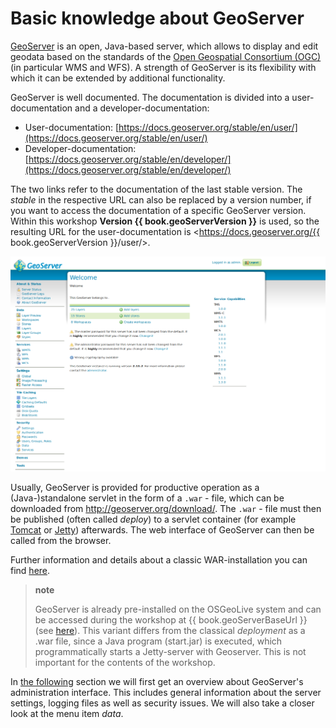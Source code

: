 # Basic knowledge about GeoServer

[GeoServer](http://geoserver.org/) is an open, Java-based server,
which allows to display and edit geodata based on the standards of the [Open Geospatial Consortium (OGC)](https://www.opengeospatial.org/)
(in particular WMS and WFS). A strength of GeoServer is its flexibility with which it can be extended by additional functionality.

GeoServer is well documented. The documentation is divided into a user-documentation and a developer-documentation:

* User-documentation: [https://docs.geoserver.org/stable/en/user/](https://docs.geoserver.org/stable/en/user/)
* Developer-documentation: [https://docs.geoserver.org/stable/en/developer/](https://docs.geoserver.org/stable/en/developer/)

The two links refer to the documentation of the last stable version.
The *stable* in the respective URL can also be replaced by a version number, if you want to access the documentation of a specific GeoServer version. Within this workshop **Version {{ book.geoServerVersion }}** is used, so the resulting URL for the user-documentation is <https://docs.geoserver.org/{{ book.geoServerVersion }}/user/>.

![GeoServer web interface after successful login.](../assets/geoserver_login_gui_en.png)

Usually, GeoServer is provided for productive operation as a (Java-)standalone servlet in the form of a `.war` - file, which can be downloaded from <http://geoserver.org/download/>.
The `.war` - file must then be published (often called *deploy*) to a
servlet container (for example [Tomcat](https://tomcat.apache.org/) or
[Jetty](https://eclipse.org/jetty/)) afterwards. The web interface of GeoServer can then be called from the browser.

Further information and details about a classic WAR-installation you can find
[here](https://docs.geoserver.org/stable/en/user/installation/war.html).

> **note**
>
> GeoServer is already pre-installed on the OSGeoLive system
> and can be accessed during the workshop at   {{ book.geoServerBaseUrl }} 
> (see [here](../environment/README.md)). This variant differs from the classical *deployment* as a .war file, since a Java program 
> (start.jar) is executed, which programmatically  starts a Jetty-server with
> Geoserver. This is not important for the contents of the workshop.

In [the following](../ui/index.html) section we will first get an overview about GeoServer's administration interface. This includes general information about the server settings, logging files as well as security issues. We will also take a closer look at the menu item *data*.

